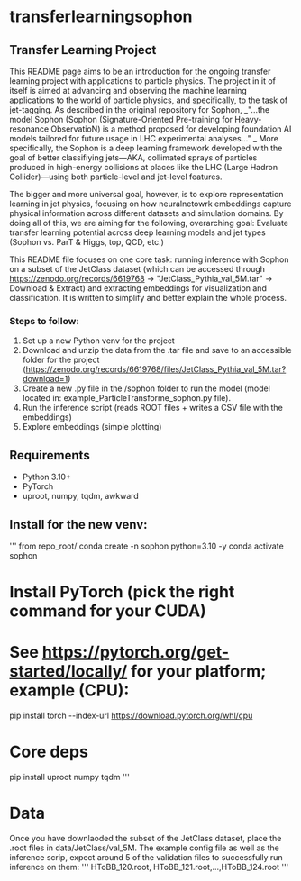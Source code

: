 # transferlearningsophon

## Transfer Learning Project

This README page aims to be an introduction for the ongoing transfer learning project with applications to particle physics. The project in it of itself is aimed at advancing and observing the machine learning applications to the world of particle physics, and specifically, to the task of jet-tagging. As described in the original repository for Sophon, _"...the model Sophon (Sophon (Signature-Oriented Pre-training for Heavy-resonance ObservatioN) is a method proposed for developing foundation AI models tailored for future usage in LHC experimental analyses..." _ More specifically, the Sophon is a deep learning framework developed with the goal of better classifiying jets—AKA, collimated sprays of particles produced in high-energy collisions at places like the LHC (Large Hadron Collider)—using both particle-level and jet-level features.

The bigger and more universal goal, however, is to explore representation learning in jet physics, focusing on how neuralnetowrk embeddings capture physical information across different datasets and simulation domains. By doing all of this, we are aiming for the following, overarching goal: Evaluate transfer learning potential across deep learning models and jet types (Sophon vs. ParT & Higgs, top, QCD, etc.)

This README file focuses on one core task: running inference with Sophon on a subset of the JetClass dataset (which can be accessed through https://zenodo.org/records/6619768 -> "JetClass_Pythia_val_5M.tar" -> Download & Extract) and extracting embeddings for visualization and classification. It is written to simplify and better explain the whole process.

### Steps to follow:
1. Set up a new Python venv for the project
2. Download and unzip the data from the .tar file and save to an accessible folder for the project (https://zenodo.org/records/6619768/files/JetClass_Pythia_val_5M.tar?download=1)
3. Create a new .py file in the /sophon folder to run the model (model located in: example_ParticleTransforme_sophon.py file).
4. Run the inference script (reads ROOT files + writes a CSV file with the embeddings)
5. Explore embeddings (simple plotting)

## Requirements
- Python 3.10+
- PyTorch
- uproot, numpy, tqdm, awkward

## Install for the new venv:
'''
from repo_root/
conda create -n sophon python=3.10 -y
conda activate sophon
# Install PyTorch (pick the right command for your CUDA)
# See https://pytorch.org/get-started/locally/ for your platform; example (CPU):
pip install torch --index-url https://download.pytorch.org/whl/cpu
# Core deps
pip install uproot numpy tqdm
'''

# Data
Once you have downlaoded the subset of the JetClass dataset, place the .root files in data/JetClass/val_5M. The example config file as well as the inference scrip, expect around 5 of the validation files to successfully run inference on them: 
'''
HToBB_120.root, HToBB_121.root,...,HToBB_124.root
'''


   
